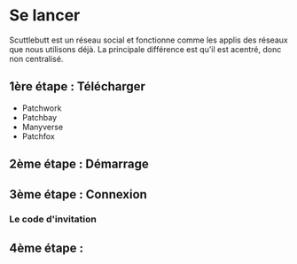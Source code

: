 # Se lancer

Scuttlebutt est un réseau social et fonctionne comme les applis des réseaux que nous utilisons déjà.
La principale différence est qu'il est acentré, donc non centralisé.


## 1ère étape : Télécharger

* Patchwork
* Patchbay
* Manyverse
* Patchfox


## 2ème étape : Démarrage

## 3ème étape : Connexion

### Le code d'invitation

## 4ème étape :
